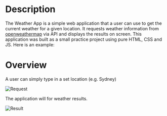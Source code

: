 # Description
The Weather App is a simple web application that a user can use to get the current weather for a given location.
It requests weather information from [openweathermap](https://openweathermap.org/) via API and displays the results on screen.
This application was built as a small practice project using pure HTML, CSS and JS. Here is an example: 

# Overview
A user can simply type in a set location (e.g. Sydney)

![Request](https://github.com/Franco-Diaz-Licham/WeatherApp/assets/138960498/aa0bf726-5dfa-4578-8ba2-01e3be3b0acb)

The application will for weather results. 

![Result](https://github.com/Franco-Diaz-Licham/WeatherApp/assets/138960498/5f424a53-7c59-4802-a440-bfbf26af6798)

